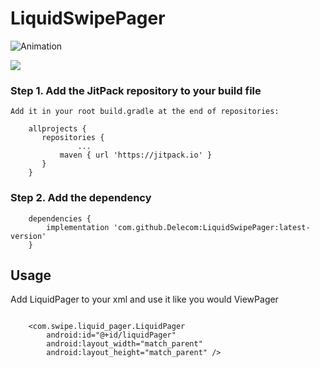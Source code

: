 # LiquidSwipePager

![Animation](https://raw.githubusercontent.com/Cuberto/liquid-swipe/master/Screenshots/animation.gif)

[![](https://jitpack.io/v/Delecom/LiquidSwipePager.svg)](https://jitpack.io/#Delecom/LiquidSwipePager)

### Step 1. Add the JitPack repository to your build file

`Add it in your root build.gradle at the end of repositories:`


```
    allprojects {
	   repositories {
			   ...
		   maven { url 'https://jitpack.io' }
	   }
    }
```

### Step 2. Add the dependency


```
    dependencies {
        implementation 'com.github.Delecom:LiquidSwipePager:latest-version'
    }
```


## Usage

Add LiquidPager to your xml and use it like you would ViewPager

```

    <com.swipe.liquid_pager.LiquidPager
        android:id="@+id/liquidPager"
        android:layout_width="match_parent"
        android:layout_height="match_parent" />
        
```
